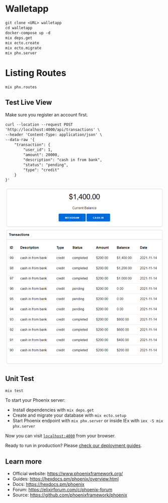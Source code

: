 # Walletapp

```
git clone <URL> walletapp
cd walletapp
docker-compose up -d
mix deps.get
mix ecto.create
mix ecto.migrate
mix phx.server
```

# Listing Routes

```
mix phx.routes
```

## Test Live View

Make sure you register an account first.

```
curl --location --request POST 'http://localhost:4000/api/transactions' \
--header 'Content-Type: application/json' \
--data-raw '{
    "transaction": {
        "user_id": 1,
        "amount": 20000,
        "description": "cash in from bank",
        "status": "pending",
        "type": "credit"
    }
}'
```

![My Image](https://github.com/johndavedecano/livewallet/blob/b3859943d4c2c367fc38159be5049a40e75fb860/screenshot.png)

## Unit Test

```
mix test
```

To start your Phoenix server:

- Install dependencies with `mix deps.get`
- Create and migrate your database with `mix ecto.setup`
- Start Phoenix endpoint with `mix phx.server` or inside IEx with `iex -S mix phx.server`

Now you can visit [`localhost:4000`](http://localhost:4000) from your browser.

Ready to run in production? Please [check our deployment guides](https://hexdocs.pm/phoenix/deployment.html).

## Learn more

- Official website: https://www.phoenixframework.org/
- Guides: https://hexdocs.pm/phoenix/overview.html
- Docs: https://hexdocs.pm/phoenix
- Forum: https://elixirforum.com/c/phoenix-forum
- Source: https://github.com/phoenixframework/phoenix
